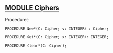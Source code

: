 
## [MODULE Ciphers](https://github.com/io-core/Crypto/blob/main/Ciphers.Mod)

Procedures:

```
PROCEDURE New*(C: Cipher; v: INTEGER) : Cipher;
```
```
PROCEDURE Get*(C: Cipher; x: INTEGER): INTEGER;
```
```
PROCEDURE Clear*(C: Cipher);
```
